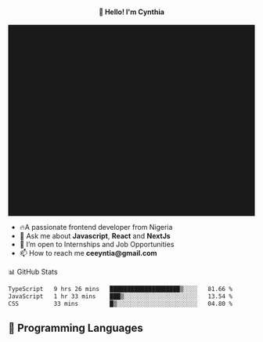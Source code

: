 <h4 align="center">👋 Hello! I'm Cynthia</h4>

<hr style="height:10%; margin-left:0; margin-right:0;" />

<div align="left">
  <ul>
  <li>🔥A passionate frontend developer from Nigeria</li>
  <li>💬 Ask me about <strong>Javascript</strong>, <strong>React</strong> and <strong> NextJs</strong></li>
  <li>👯 I’m open to Internships and Job Opportunities</li>
  <li>📫 How to reach me <strong>ceeyntia@gmail.com</strong></li>
</ul>
</div
  
## 📊 GitHub Stats

<!--START_SECTION:waka-->

```txt
TypeScript   9 hrs 26 mins   ████████████████████▒░░░░   81.66 %
JavaScript   1 hr 33 mins    ███▒░░░░░░░░░░░░░░░░░░░░░   13.54 %
CSS          33 mins         █▒░░░░░░░░░░░░░░░░░░░░░░░   04.80 %
```

<!--END_SECTION:waka-->

## 💬 Programming Languages

<!--START_SECTION:languages-->
<!--END_SECTION:languages-->
